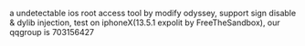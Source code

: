 a undetectable ios root access tool by modify odyssey, support sign disable & dylib injection, test on iphoneX(13.5.1 expolit by FreeTheSandbox), our qqgroup is 703156427
